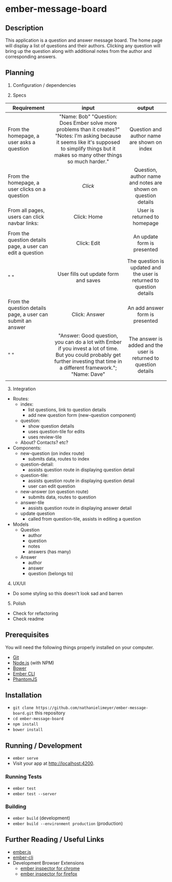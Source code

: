 # ember-message-board

## Description

This application is a question and answer message board. The home page will display a list of questions and their authors. Clicking any question will bring up the question along with additional notes from the author and corresponding answers.

## Planning

1. Configuration / dependencies

2. Specs

|Requirement|input|output|
|-----------|:---:|:----:|
|From the homepage, a user asks a question | "Name: Bob" "Question: Does Ember solve more problems than it creates?" "Notes: I'm asking because it seems like it's supposed to simplify things but it makes so many other things so much harder."|Question and author name are shown on index|
|From the homepage, a user clicks on a question| *Click* |Question, author name and notes are shown on question details|
|From all pages, users can click navbar links:|Click: Home|User is returned to homepage|
||||
|From the question details page, a user can edit a question|Click: Edit|An update form is presented|
|" "|User fills out update form and saves|The question is updated and the user is returned to question details|
|From the question details page, a user can submit an answer|Click: Answer|An add answer form is presented|
|" "|"Answer: Good question, you can do a lot with Ember if you invest a lot of time. But you could probably get further investing that time in a different framework."; "Name: Dave"|The answer is added and the user is returned to question details|
||||


3. Integration
  * Routes:
    * index:
      * list questions, link to question details
      * add new question form (new-question component)
    * question:
      * show question details
      * uses question-tile for edits
      * uses review-tile
    * About? Contacts? etc?
  * Components:
    * new-question (on index route)
      * submits data, routes to index
    * question-detail:
      * assists question route in displaying question detail
    * question-tile:
      * assists question route in displaying question detail
      * user can edit question
    * new-answer (on question route)
      * submits data, routes to question
    * answer-tile
      * assists question route in displaying answer detail
    * update question
      * called from question-tile, assists in editing a question
  * Models
    * Question
      * author
      * question
      * notes
      * answers (has many)
    * Answer
      * author
      * answer
      * question (belongs to)

4. UX/UI
  * Do some styling so this doesn't look sad and barren

5. Polish
  * Check for refactoring
  * Check readme

## Prerequisites

You will need the following things properly installed on your computer.

* [Git](https://git-scm.com/)
* [Node.js](https://nodejs.org/) (with NPM)
* [Bower](https://bower.io/)
* [Ember CLI](https://ember-cli.com/)
* [PhantomJS](http://phantomjs.org/)

## Installation

* `git clone https://github.com/nathanielimeyer/ember-message-board.git` this repository
* `cd ember-message-board`
* `npm install`
* `bower install`

## Running / Development

* `ember serve`
* Visit your app at [http://localhost:4200](http://localhost:4200).

### Running Tests

* `ember test`
* `ember test --server`

### Building

* `ember build` (development)
* `ember build --environment production` (production)

## Further Reading / Useful Links

* [ember.js](http://emberjs.com/)
* [ember-cli](https://ember-cli.com/)
* Development Browser Extensions
  * [ember inspector for chrome](https://chrome.google.com/webstore/detail/ember-inspector/bmdblncegkenkacieihfhpjfppoconhi)
  * [ember inspector for firefox](https://addons.mozilla.org/en-US/firefox/addon/ember-inspector/)
